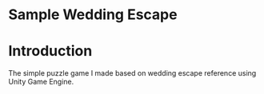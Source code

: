 # Sample Wedding Escape

<h1>Introduction</h1>
The simple puzzle game I made based on wedding escape reference using Unity Game Engine.
